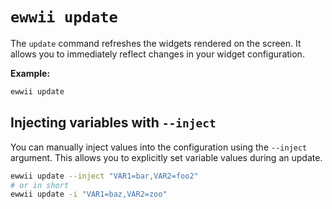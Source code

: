 # `ewwii update`

The `update` command refreshes the widgets rendered on the screen. It allows you to immediately reflect changes in your widget configuration.

**Example:**

```bash
ewwii update
```

## Injecting variables with `--inject`

You can manually inject values into the configuration using the `--inject` argument. This allows you to explicitly set variable values during an update.

```bash
ewwii update --inject "VAR1=bar,VAR2=foo2"
# or in short
ewwii update -i "VAR1=baz,VAR2=zoo"
```

